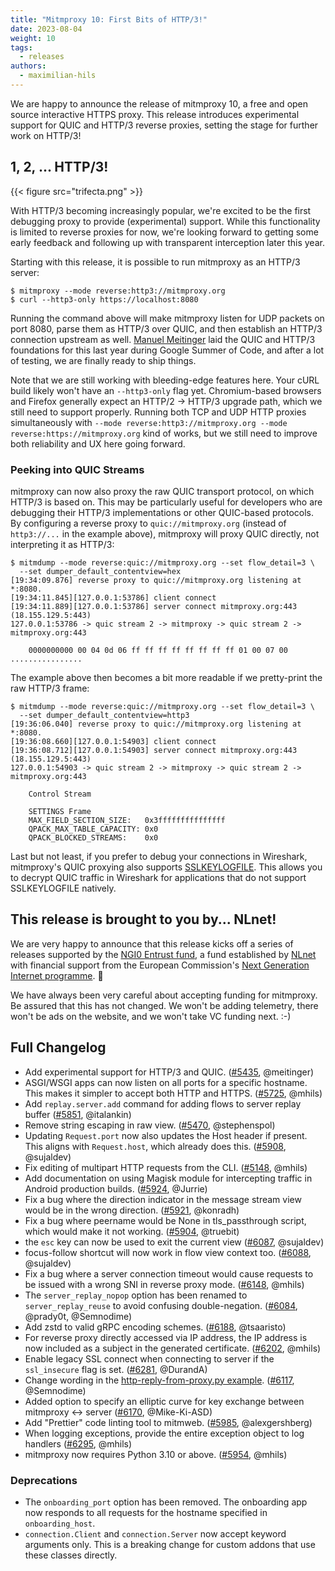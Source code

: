 ```yaml
---
title: "Mitmproxy 10: First Bits of HTTP/3!"
date: 2023-08-04
weight: 10
tags:
  - releases
authors:
  - maximilian-hils
---
```


We are happy to announce the release of mitmproxy 10, a free and open source interactive HTTPS proxy.
This release introduces experimental support for QUIC and HTTP/3 reverse proxies, 
setting the stage for further work on HTTP/3!

<!--more-->

## 1, 2, ... HTTP/3!

{{< figure src="trifecta.png" >}}

With HTTP/3 becoming increasingly popular, we're excited to be the first 
debugging proxy to provide (experimental) support. 
While this functionality is limited to reverse proxies for now, we're looking 
forward to getting some early feedback and following up with transparent interception
later this year.


Starting with this release, it is possible to run mitmproxy as an HTTP/3 server:

```shell
$ mitmproxy --mode reverse:http3://mitmproxy.org
$ curl --http3-only https://localhost:8080
```

Running the command above will make mitmproxy listen for UDP packets on port 8080, 
parse them as HTTP/3 over QUIC, and then establish an HTTP/3 connection upstream as well.
[Manuel Meitinger](https://github.com/meitinger) laid the QUIC and HTTP/3
foundations for this last year during Google Summer of Code, 
and after a lot of testing, we are finally ready to ship things.


Note that we are still working with bleeding-edge features here. Your cURL build
likely won't have an `--http3-only` flag yet. Chromium-based browsers and Firefox 
generally expect an HTTP/2 -> HTTP/3 upgrade path, which we still need to support properly.
Running both TCP and UDP HTTP proxies simultaneously with 
`--mode reverse:http3://mitmproxy.org --mode reverse:https://mitmproxy.org`
kind of works, but we still need to improve both reliability and UX here going forward.

### Peeking into QUIC Streams

mitmproxy can now also proxy the raw QUIC transport protocol, on which HTTP/3 is based on.
This may be particularly useful for developers who are debugging their HTTP/3 implementations
or other QUIC-based protocols. By configuring a reverse proxy to `quic://mitmproxy.org` 
(instead of `http3://...` in the example above), mitmproxy will proxy QUIC directly, 
not interpreting it as HTTP/3:

```shell
$ mitmdump --mode reverse:quic://mitmproxy.org --set flow_detail=3 \
  --set dumper_default_contentview=hex
[19:34:09.876] reverse proxy to quic://mitmproxy.org listening at *:8080.
[19:34:11.845][127.0.0.1:53786] client connect
[19:34:11.889][127.0.0.1:53786] server connect mitmproxy.org:443 (18.155.129.5:443)
127.0.0.1:53786 -> quic stream 2 -> mitmproxy -> quic stream 2 -> mitmproxy.org:443

    0000000000 00 04 0d 06 ff ff ff ff ff ff ff ff 01 00 07 00   ................
```

The example above then becomes a bit more readable if we pretty-print the raw HTTP/3 frame:

```shell
$ mitmdump --mode reverse:quic://mitmproxy.org --set flow_detail=3 \
  --set dumper_default_contentview=http3
[19:36:06.040] reverse proxy to quic://mitmproxy.org listening at *:8080.
[19:36:08.660][127.0.0.1:54903] client connect
[19:36:08.712][127.0.0.1:54903] server connect mitmproxy.org:443 (18.155.129.5:443)
127.0.0.1:54903 -> quic stream 2 -> mitmproxy -> quic stream 2 -> mitmproxy.org:443

    Control Stream

    SETTINGS Frame
    MAX_FIELD_SECTION_SIZE:   0x3fffffffffffffff
    QPACK_MAX_TABLE_CAPACITY: 0x0
    QPACK_BLOCKED_STREAMS:    0x0
```

Last but not least, if you prefer to debug your connections in Wireshark, mitmproxy's
QUIC proxying also supports [SSLKEYLOGFILE](https://docs.mitmproxy.org/stable/howto-wireshark-tls/).
This allows you to decrypt QUIC traffic in Wireshark for applications that do not support SSLKEYLOGFILE 
natively.


## This release is brought to you by... NLnet!

We are very happy to announce that this release kicks off a series of releases supported by the 
[NGI0 Entrust fund](https://nlnet.nl/entrust/), a fund established by [NLnet](https://nlnet.nl/) with financial support 
from the European Commission's [Next Generation Internet programme](https://www.ngi.eu/). 🎉

We have always been very careful about accepting funding for mitmproxy. 
Be assured that this has not changed. We won't be adding telemetry, there won't be ads on the website, 
and we won't take VC funding next. :-)

## Full Changelog

* Add experimental support for HTTP/3 and QUIC.
  ([#5435](https://github.com/mitmproxy/mitmproxy/issues/5435), @meitinger)
* ASGI/WSGI apps can now listen on all ports for a specific hostname. 
  This makes it simpler to accept both HTTP and HTTPS.
  ([#5725](https://github.com/mitmproxy/mitmproxy/pull/5725), @mhils)
* Add `replay.server.add` command for adding flows to server replay buffer
  ([#5851](https://github.com/mitmproxy/mitmproxy/pull/5851), @italankin)
* Remove string escaping in raw view.
  ([#5470](https://github.com/mitmproxy/mitmproxy/issues/5470), @stephenspol)
* Updating `Request.port` now also updates the Host header if present.
  This aligns with `Request.host`, which already does this.
  ([#5908](https://github.com/mitmproxy/mitmproxy/pull/5908), @sujaldev)
* Fix editing of multipart HTTP requests from the CLI.
  ([#5148](https://github.com/mitmproxy/mitmproxy/issues/5148), @mhils)
* Add documentation on using Magisk module for intercepting traffic in Android production builds.
  ([#5924](https://github.com/mitmproxy/mitmproxy/pull/5924), @Jurrie)
* Fix a bug where the direction indicator in the message stream view would be in the wrong direction.
  ([#5921](https://github.com/mitmproxy/mitmproxy/issues/5921), @konradh)
* Fix a bug where peername would be None in tls_passthrough script, which would make it not working.
  ([#5904](https://github.com/mitmproxy/mitmproxy/pull/5904), @truebit)
* the `esc` key can now be used to exit the current view
  ([#6087](https://github.com/mitmproxy/mitmproxy/pull/6087), @sujaldev)
* focus-follow shortcut will now work in flow view context too.
  ([#6088](https://github.com/mitmproxy/mitmproxy/pull/6088), @sujaldev)
* Fix a bug where a server connection timeout would cause requests to be issued with a wrong SNI in reverse proxy mode.
  ([#6148](https://github.com/mitmproxy/mitmproxy/pull/6148), @mhils)
* The `server_replay_nopop` option has been renamed to `server_replay_reuse` to avoid confusing double-negation.
  ([#6084](https://github.com/mitmproxy/mitmproxy/issues/6084), @prady0t, @Semnodime)
* Add zstd to valid gRPC encoding schemes.
  ([#6188](https://github.com/mitmproxy/mitmproxy/pull/6188), @tsaaristo)
* For reverse proxy directly accessed via IP address, the IP address is now included
  as a subject in the generated certificate.
  ([#6202](https://github.com/mitmproxy/mitmproxy/pull/6202), @mhils)
* Enable legacy SSL connect when connecting to server if the `ssl_insecure` flag is set.
  ([#6281](https://github.com/mitmproxy/mitmproxy/pull/6281), @DurandA)
* Change wording in the [http-reply-from-proxy.py example](https://github.com/mitmproxy/mitmproxy/blob/main/examples/addons/http-reply-from-proxy.py).
  ([#6117](https://github.com/mitmproxy/mitmproxy/pull/6117), @Semnodime)
* Added option to specify an elliptic curve for key exchange between mitmproxy <-> server
  ([#6170](https://github.com/mitmproxy/mitmproxy/pull/6170), @Mike-Ki-ASD)
* Add "Prettier" code linting tool to mitmweb.
  ([#5985](https://github.com/mitmproxy/mitmproxy/pull/5985), @alexgershberg)
* When logging exceptions, provide the entire exception object to log handlers
  ([#6295](https://github.com/mitmproxy/mitmproxy/pull/6295), @mhils)
* mitmproxy now requires Python 3.10 or above.
  ([#5954](https://github.com/mitmproxy/mitmproxy/pull/5954), @mhils)

### Deprecations

* The `onboarding_port` option has been removed. The onboarding app now responds
  to all requests for the hostname specified in `onboarding_host`.
* `connection.Client` and `connection.Server` now accept keyword arguments only.
  This is a breaking change for custom addons that use these classes directly.
